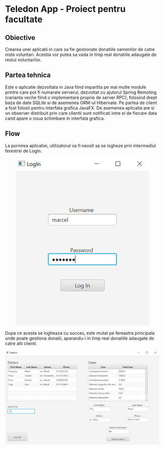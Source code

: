 # Teledon App - Proiect pentru facultate

## Obiective
Crearea unei aplicatii in care sa fie gestionate donatiile oamenilor de catre niste voluntari. Acestia vor putea sa vada in timp real donatiile adaugate de restul voluntarilor.

## Partea tehnica
Este o aplicatie dezvoltata in Java fiind impartita pe mai multe module printre care pot fi numarate serverul, dezvoltat cu ajutorul Spring Remoting (varianta veche fiind o implementare proprie de server RPC), folosind drept baza de date SQLite si de asemenea ORM-ul Hibernate. Pe partea de client a fost folosit pentru interfata grafica JavaFX. De asemenea aplicatia are si un observer distribuit prin care clientii sunt notificati intre ei de fiecare data cand apare o noua schimbare in interfata grafica.

## Flow
La pornirea aplicatiei, utilizatorul va fi nevoit sa se logheze prin intermediul ferestrei de Login.

<p align="center">
<img src = "readme-pics/login.PNG">
</p>

Dupa ce acesta se logheaza cu succes, este mutat pe fereastra principala unde poate gestiona donatii, aparandu-i in timp real donatiile adaugate de catre alti clienti.

<img src = "readme-pics/main.PNG">
